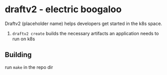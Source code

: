 # draftv2 - electric boogaloo

Draftv2 (placeholder name) helps developers get started in the k8s space.
1. `draftv2 create` builds the necessary artifacts an application needs to run on k8s
## Building

run `make` in the repo dir
